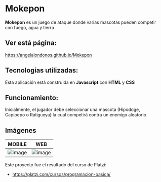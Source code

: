 # Mokepon

**Mokepon** es un juego de ataque donde varias mascotas pueden competir con fuego, agua y tierra

## Ver está página:
https://angelalondonos.github.io/Mokepon

## Tecnologías utilizadas:
Esta aplicación está construida en **Javascript** con **HTML** y **CSS**

## Funcionamiento:
Inicialmente, el jugador debe seleccionar una mascota (Hipodoge, Capipepo o Ratigueya) la cual competirá contra un enemigo aleatorio.

## Imágenes

|     MOBILE     |      WEB                      |
|----------------|-------------------------------|
|![image](https://user-images.githubusercontent.com/30359708/182508179-8e94fbaf-30a0-4cc7-9e68-d057f660027e.png)        |![image](https://user-images.githubusercontent.com/30359708/182508104-7e38648b-256e-4b8e-a9a5-5a22a5ffd332.png)


Este proyecto fue el resultado del curso de Platzi:
- https://platzi.com/cursos/programacion-basica/

